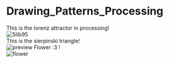 # Drawing_Patterns_Processing
This is the lorenz attractor in processing!<br>
![5lib95](https://user-images.githubusercontent.com/76165265/131652875-6d31240f-8b6e-4acb-91df-0fe97c2d9d3c.gif)<br>
This is the sierpinski triangle!<br>
![preview](https://i.ibb.co/hBTPBGL/Screenshot-2021-09-01-160749.png)
Flower :3 !<br>
![flower](https://user-images.githubusercontent.com/76165265/132685023-02453f9c-adaf-4342-92b6-4068d8229a54.gif)
